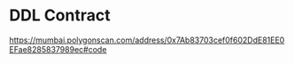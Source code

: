 # DDL Contract









<a href="https://mumbai.polygonscan.com/address/0x7Ab83703cef0f602DdE81EE0EFae8285837989ec#code">https://mumbai.polygonscan.com/address/0x7Ab83703cef0f602DdE81EE0EFae8285837989ec#code</a>
